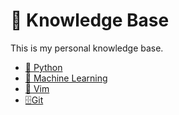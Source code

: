 # 🌱 Knowledge Base

This is my personal knowledge base.

- [🐍 Python](./python/README.md)
- [🧠 Machine Learning](./ml/README.md)
- [📝 Vim](./vim/README.md)
- [️🗄️Git](./git/README.md)

